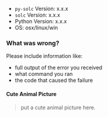 * `py-solc` Version: x.x.x
* `solc` Version: x.x.x
* Python Version: x.x.x
* OS: osx/linux/win


### What was wrong?

Please include information like:

* full output of the error you received
* what command you ran
* the code that caused the failure

#### Cute Animal Picture

> put a cute animal picture here.
